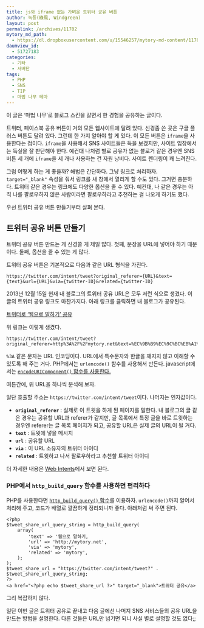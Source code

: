 ```yaml
---
title: js와 iframe 없는 가벼운 트위터 공유 버튼
author: 녹풍(綠風, Windgreen)
layout: post
permalink: /archives/11702
mytory_md_path:
  - https://dl.dropboxusercontent.com/u/15546257/mytory-md-content/11702-light-sns.md
daumview_id:
  - 51727183
categories:
  - 기타
  - 서버단
tags:
  - PHP
  - SNS
  - TIP
  - 마법 나무 테마
---
```

이 글은 &#8216;마법 나무&#8217;로 블로그 스킨을 갈면서 한 경험을 공유하는 글이다.

트위터, 페이스북 공유 버튼이 거의 모든 웹사이트에 달려 있다. 신경좀 쓴 곳은 구글 플러스 버튼도 달려 있다. 그런데 한 가지 알아야 할 게 있다. 이 모든 버튼은 `iframe`을 사용한다는 점이다. `iframe`을 사용해서 SNS 사이트들은 득을 보겠지만, 사이트 입장에서는 득실을 잘 판단해야 한다. 예컨대 나처럼 별로 공유가 없는 블로거 같은 경우엔 SNS 버튼 세 개에 `iframe`을 세 개나 사용하는 건 자원 낭비다. 사이트 렌더링이 꽤 느려진다.

그럼 어떻게 하는 게 좋을까? 해법은 간단하다. 그냥 링크로 처리하자. `target="_blank"` 속성을 줘서 링크를 새 창에서 열리게 할 수도 있다. 그거면 충분하다. 트위터 같은 경우는 링크에도 다양한 옵션을 줄 수 있다. 예컨대, 나 같은 경우는 아직 나를 팔로우하지 않은 사람이라면 팔로우하라고 추천하는 걸 나오게 하기도 했다.

우선 트위터 공유 버튼 만들기부터 살펴 본다.

## 트위터 공유 버튼 만들기

트위터 공유 버튼 만드는 게 신경쓸 게 제일 많다. 첫째, 문장을 URL에 넣어야 하기 때문이다. 둘째, 옵션을 줄 수 있는 게 많다.

트위터 공유 버튼은 기본적으로 다음과 같은 URL 형식을 가진다.

    https://twitter.com/intent/tweet?original_referer={URL}&text={text}&url={URL}&via={twitter-ID}&related={twitter-ID}


2013년 12월 15일 현재 내 블로그의 트위터 공유 URL은 모두 저런 식으로 생겼다. 이 글의 트위터 공유 링크도 마찬가지다. 아래 링크를 클릭하면 내 블로그가 공유된다.

[트위터로 &#8216;웹으로 말하기&#8217; 공유][2]

위 링크는 이렇게 생겼다.

    https://twitter.com/intent/tweet?original_referer=http%3A%2F%2Fmytory.net&text=%EC%9B%B9%EC%9C%BC%EB%A1%9C%20%EB%A7%90%ED%95%98%EA%B8%B0&url=http%3A%2F%2Fmytory.net&via=mytory&related=mytory


`%3A` 같은 문자는 URL 인코딩이다. URL에서 특수문자와 한글을 깨지지 않고 이해할 수 있도록 해 주는 거다. PHP에서는 `urlencode()` 함수를 사용해서 만든다. javascript에서는 [`encodeURIComponent()` 함수를 사용한다.][3]

여튼간에, 위 URL을 하나씩 분석해 보자.

일단 호출할 주소는 `https://twitter.com/intent/tweet`이다. 나머지는 인자값이다.

*   **`original_referer`** : 실제로 이 트윗을 하게 된 페이지를 말한다. 내 블로그의 글 같은 경우는 공유할 URL과 referer가 같지만, 글 목록에서 특정 글을 바로 트윗하는 경우엔 referer는 글 목록 페이지가 되고, 공유할 URL은 실제 글의 URL이 될 거다.
*   **`text`** : 트윗에 넣을 메시지
*   **`url`** : 공유할 URL
*   **`via`** : 이 URL 소유자의 트위터 아이디
*   **`related`** : 트윗하고 나서 팔로우하라고 추천할 트위터 아이디

더 자세한 내용은 [Web Intents][4]에서 보면 된다.

### PHP에서 `http_build_query` 함수를 사용하면 편리하다

PHP를 사용한다면 [`http_build_query()` 함수][5]를 이용하자. `urlencode()`까지 알어서 처리해 주고, 코드가 배열로 깔끔하게 정리되니까 좋다. 아래처럼 써 주면 된다.

    <?php
    $tweet_share_url_query_string = http_build_query(
        array(
            'text' => '웹으로 말하기,
            'url' => 'http://mytory.net',
            'via' => 'mytory',
            'related' => 'mytory',
        );
    );
    $tweet_share_url = "https://twitter.com/intent/tweet?" . $tweet_share_url_query_string;
    ?>
    <a href="<?php echo $tweet_share_url ?>" target="_blank">트위터 공유</a>


그리 복잡하지 않다.

일단 이번 글은 트위터 공유로 끝내고 다음 글에선 나머지 SNS 서비스들의 공유 URL을 만드는 방법을 설명한다. 다른 것들은 URL만 넘기면 되니 사실 별로 설명할 것도 없다;;

 [2]: https://twitter.com/intent/tweet?original_referer=http%3A%2F%2Fmytory.net&text=%EC%9B%B9%EC%9C%BC%EB%A1%9C%20%EB%A7%90%ED%95%98%EA%B8%B0&url=http%3A%2F%2Fmytory.net&via=mytory&related=mytory
 [3]: http://xkr.us/articles/javascript/encode-compare/
 [4]: https://dev.twitter.com/docs/intents
 [5]: http://www.php.net/http_build_query
